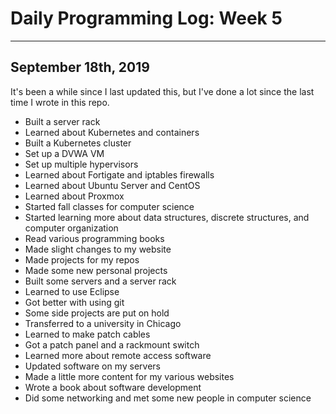# Daily Programming Log: Week 5

---

## September 18th, 2019

It's been a while since I last updated this, but I've done a lot since the last time I wrote in this repo.

- Built a server rack
- Learned about Kubernetes and containers
- Built a Kubernetes cluster
- Set up a DVWA VM
- Set up multiple hypervisors
- Learned about Fortigate and iptables firewalls
- Learned about Ubuntu Server and CentOS
- Learned about Proxmox
- Started fall classes for computer science
- Started learning more about data structures, discrete structures, and computer organization
- Read various programming books
- Made slight changes to my website
- Made projects for my repos
- Made some new personal projects
- Built some servers and a server rack
- Learned to use Eclipse
- Got better with using git
- Some side projects are put on hold
- Transferred to a university in Chicago
- Learned to make patch cables
- Got a patch panel and a rackmount switch
- Learned more about remote access software
- Updated software on my servers
- Made a little more content for my various websites
- Wrote a book about software development
- Did some networking and met some new people in computer science




